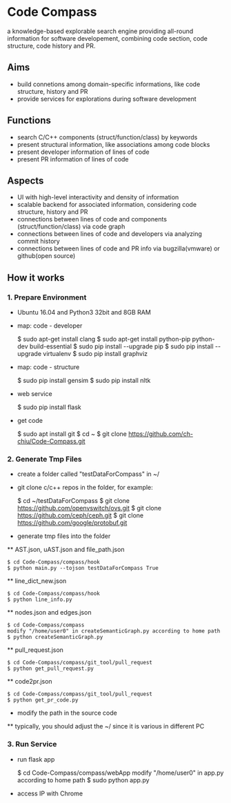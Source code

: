 # Code Compass

a knowledge-based explorable search engine providing all-round information for software developement, combining code section, code structure, code history and PR.

## Aims
- build connetions among domain-specific informations, like code structure, history and PR
- provide services for explorations during software development

## Functions
- search C/C++ components (struct/function/class) by keywords
- present structural information, like associations among code blocks   
- present developer information of lines of code
- present PR information of lines of code

## Aspects
- UI with high-level interactivity and density of information
- scalable backend for associated information, considering code structure, history and PR
- connections between lines of code and components (struct/function/class) via code graph
- connections between lines of code and developers via analyzing commit history
- connections between lines of code and PR info via bugzilla(vmware) or github(open source)

## How it works
### 1. Prepare Environment
* Ubuntu 16.04 and Python3 32bit and 8GB RAM

* map: code - developer

    $ sudo apt-get install clang
    $ sudo apt-get install python-pip python-dev build-essential
    $ sudo pip install --upgrade pip
    $ sudo pip install --upgrade virtualenv
    $ sudo pip install graphviz

* map: code - structure
    
    $ sudo pip install gensim
    $ sudo pip install nltk

* web service

    $ sudo pip install flask

* get code

    $ sudo apt install git
    $ cd ~
    $ git clone https://github.com/ch-chiu/Code-Compass.git

### 2. Generate Tmp Files
* create a folder called "testDataForCompass" in ~/

* git clone c/c++ repos in the folder, for example:
    
    $ cd ~/testDataForCompass
    $ git clone https://github.com/openvswitch/ovs.git
    $ git clone https://github.com/ceph/ceph.git
    $ git clone https://github.com/google/protobuf.git

* generate tmp files into the folder

** AST.json, uAST.json and file_path.json

    $ cd Code-Compass/compass/hook
    $ python main.py --tojson testDataForCompass True

** line_dict_new.json
    
    $ cd Code-Compass/compass/hook
    $ python line_info.py

** nodes.json and edges.json

    $ cd Code-Compass/compass
    modify "/home/user0" in createSemanticGraph.py according to home path 
    $ python createSemanticGraph.py

** pull_request.json
    
    $ cd Code-Compass/compass/git_tool/pull_request
    $ python get_pull_request.py

** code2pr.json

    $ cd Code-Compass/compass/git_tool/pull_request
    $ python get_pr_code.py

* modify the path in the source code

** typically, you should adjust the ~/ since it is various in different PC

### 3. Run Service
* run flask app

    $ cd Code-Compass/compass/webApp
    modify "/home/user0" in app.py according to home path 
    $ sudo python app.py

* access IP with Chrome

